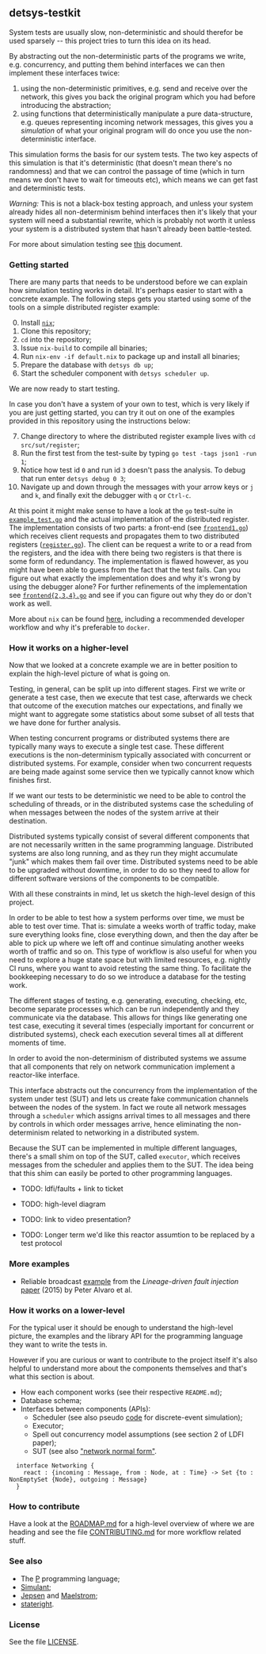 ## detsys-testkit

System tests are usually slow, non-deterministic and should therefor be used
sparsely -- this project tries to turn this idea on its head.

By abstracting out the non-deterministic parts of the programs we write, e.g.
concurrency, and putting them behind interfaces we can then implement these
interfaces twice:

1. using the non-deterministic primitives, e.g. send and receive over the
   network, this gives you back the original program which you had before
   introducing the abstraction;
2. using functions that deterministically manipulate a pure data-structure, e.g.
   queues representing incoming network messages, this gives you a *simulation*
   of what your original program will do once you use the non-deterministic
   interface.

This simulation forms the basis for our system tests. The two key aspects of
this simulation is that it's deterministic (that doesn't mean there's no
randomness) and that we can control the passage of time (which in turn means we
don't have to wait for timeouts etc), which means we can get fast and
deterministic tests.

*Warning:* This is not a black-box testing approach, and unless your system
already hides all non-determinism behind interfaces then it's likely that your
system will need a substantial rewrite, which is probably not worth it unless
your system is a distributed system that hasn't already been battle-tested.

For more about simulation testing see [this](doc/simulation_testing.md)
document.

### Getting started

There are many parts that needs to be understood before we can explain how
simulation testing works in detail. It's perhaps easier to start with a concrete
example. The following steps gets you started using some of the tools on a
simple distributed register example:

0. Install [`nix`](https://nixos.org/download.html#nix-quick-install);
1. Clone this repository;
2. `cd` into the repository;
3. Issue `nix-build` to compile all binaries;
4. Run `nix-env -if default.nix` to package up and install all binaries;
5. Prepare the database with `detsys db up`;
6. Start the scheduler component with `detsys scheduler up`.

We are now ready to start testing.

In case you don't have a system of your own to test, which is very likely if you
are just getting started, you can try it out on one of the examples provided in
this repository using the instructions below:

7. Change directory to where the distributed register example lives with `cd
   src/sut/register`;
8. Run the first test from the test-suite by typing `go test -tags json1 -run 1`;
9. Notice how test id `0` and run id `3` doesn't pass the analysis. To debug
   that run enter `detsys debug 0 3`;
10. Navigate up and down through the messages with your arrow keys or `j` and
   `k`, and finally exit the debugger with `q` or `Ctrl-c`.

At this point it might make sense to have a look at the `go` test-suite in
[`example_test.go`](src/sut/register/example_test.go) and the actual
implementation of the distributed register. The implementation consists of two
parts: a front-end (see [`frontend1.go`](src/sut/register/frontend1.go)) which
receives client requests and propagates them to two distributed registers
([`register.go`](src/sut/register/register.go)). The client can be request a
write to or a read from the registers, and the idea with there being two
registers is that there is some form of redundancy. The implementation is flawed
however, as you might have been able to guess from the fact that the test fails.
Can you figure out what exactly the implementation does and why it's wrong by
using the debugger alone? For further refinements of the implementation see
[`frontend{2,3,4}.go`](src/sut/register) and see if you can figure out why they
do or don't work as well.

More about `nix` can be found [here](doc/nix.md), including a recommended
developer workflow and why it's preferable to `docker`.

### How it works on a higher-level

Now that we looked at a concrete example we are in better position to explain
the high-level picture of what is going on.

Testing, in general, can be split up into different stages. First we write or
generate a test case, then we execute that test case, afterwards we check that
outcome of the execution matches our expectations, and finally we might want to
aggregate some statistics about some subset of all tests that we have done for
further analysis.

When testing concurrent programs or distributed systems there are typically many
ways to execute a single test case. These different executions is the
non-determinism typically associated with concurrent or distributed systems. For
example, consider when two concurrent requests are being made against some
service then we typically cannot know which finishes first.

If we want our tests to be deterministic we need to be able to control the
scheduling of threads, or in the distributed systems case the scheduling of when
messages between the nodes of the system arrive at their destination.

Distributed systems typically consist of several different components that are
not necessarily written in the same programming language. Distributed systems
are also long running, and as they run they might accumulate "junk" which makes
them fail over time. Distributed systems need to be able to be upgraded without
downtime, in order to do so they need to allow for different software versions
of the components to be compatible.

With all these constraints in mind, let us sketch the high-level design of this
project.

In order to be able to test how a system performs over time, we must be able to
test over time. That is: simulate a weeks worth of traffic today, make sure
everything looks fine, close everything down, and then the day after be able to
pick up where we left off and continue simulating another weeks worth of traffic
and so on. This type of workflow is also useful for when you need to explore a
huge state space but with limited resources, e.g. nightly CI runs, where you
want to avoid retesting the same thing. To facilitate the bookkeeping necessary
to do so we introduce a database for the testing work.

The different stages of testing, e.g. generating, executing, checking, etc,
become separate processes which can be run independently and they communicate
via the database. This allows for things like generating one test case,
executing it several times (especially important for concurrent or distributed
systems), check each execution several times all at different moments of time.

In order to avoid the non-determinism of distributed systems we assume that all
components that rely on network communication implement a reactor-like
interface.

This interface abstracts out the concurrency from the implementation of the
system under test (SUT) and lets us create fake communication channels between
the nodes of the system. In fact we route all network messages through a
`scheduler` which assigns arrival times to all messages and there by controls in
which order messages arrive, hence eliminating the non-determinism related to
networking in a distributed system.

Because the SUT can be implemented in multiple different languages, there's a small shim on
top of the SUT, called `executor`, which receives messages from the scheduler
and applies them to the SUT. The idea being that this shim can easily be ported
to other programming languages.

* TODO: ldfi/faults + link to ticket

* TODO: high-level diagram

* TODO: link to video presentation?

* TODO: Longer term we'd like this reactor assumtion to be replaced by a test protocol

### More examples

* Reliable broadcast [example](src/sut/broadcast) from the *Lineage-driven fault
  injection* [paper](https://dl.acm.org/doi/10.1145/2723372.2723711) (2015) by
  Peter Alvaro et al.

### How it works on a lower-level

For the typical user it should be enough to understand the high-level picture,
the examples and the library API for the programming language they want to write
the tests in.

However if you are curious or want to contribute to the project itself it's also
helpful to understand more about the components themselves and that's what this
section is about.

* How each component works (see their respective `README.md`);
* Database schema;
* Interfaces between components (APIs):
    * Scheduler (see also pseudo
      [code](doc/pseudo_code_for_discrete-event_simulator.md) for discrete-event
      simulation);
    * Executor;
    * Spell out concurrency model assumptions (see section 2 of LDFI paper);
    * SUT (see also ["network normal form"](doc/network_normal_form.md).

```
  interface Networking {
    react : {incoming : Message, from : Node, at : Time} -> Set {to : NonEmptySet {Node}, outgoing : Message}
  }
```

### How to contribute

Have a look at the [ROADMAP.md](ROADMAP.md) for a high-level overview of where
we are heading and see the file [CONTRIBUTING.md](CONTRIBUTING.md) for more
workflow related stuff.

### See also

* The [P](https://github.com/p-org/P) programming language;
* [Simulant](https://github.com/Datomic/simulant);
* [Jepsen](https://github.com/jepsen-io/jepsen) and
  [Maelstrom](https://github.com/jepsen-io/maelstrom);
* [stateright](https://github.com/stateright/stateright).

### License

See the file [LICENSE](LICENSE).
